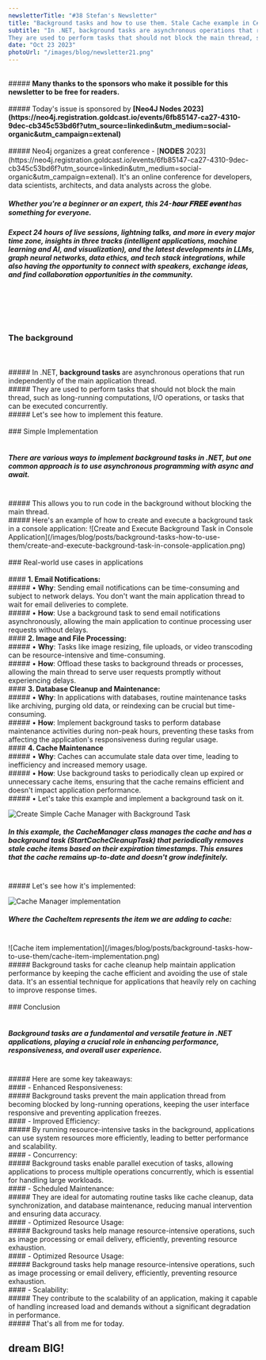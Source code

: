 ```yaml
---
newsletterTitle: "#38 Stefan's Newsletter"
title: "Background tasks and how to use them. Stale Cache example in C#"
subtitle: "In .NET, background tasks are asynchronous operations that run independently of the main application thread.
They are used to perform tasks that should not block the main thread, such as long-running computations, I/O operations, or tasks that can be executed concurrently."
date: "Oct 23 2023"
photoUrl: "/images/blog/newsletter21.png"
---
```


<br>
##### <b>Many thanks to the sponsors who make it possible for this newsletter to be free for readers.</b>
<br>
<br>
##### Today's issue is sponsored by <b> [Neo4J Nodes 2023](https://neo4j.registration.goldcast.io/events/6fb85147-ca27-4310-9dec-cb345c53bd6f?utm_source=linkedin&utm_medium=social-organic&utm_campaign=extenal)</b> 
<br>
<br>
##### Neo4j organizes a great conference - [𝐍𝐎𝐃𝐄𝐒 2023](https://neo4j.registration.goldcast.io/events/6fb85147-ca27-4310-9dec-cb345c53bd6f?utm_source=linkedin&utm_medium=social-organic&utm_campaign=extenal). It's an online conference for developers, data scientists, architects, and data analysts across the globe.

##### Whether you're a beginner or an expert, this 24-𝐡𝐨𝐮𝐫 𝐅𝐑𝐄𝐄 𝐞𝐯𝐞𝐧𝐭 has something for everyone. 
##### Expect 24 hours of live sessions, lightning talks, and more in every major time zone, insights in three tracks (intelligent applications, machine learning and AI, and visualization), and the latest developments in LLMs, graph neural networks, data ethics, and tech stack integrations, while also having the opportunity to connect with speakers, exchange ideas, and find collaboration opportunities in the community.
<br>
<hr style='background-color: #fff'>
<br>

### The background
<br>
<br>
##### In .NET, <b>background tasks </b> are asynchronous operations that run independently of the main application thread.
<br>
##### They are used to perform tasks that should not block the main thread, such as long-running computations, I/O operations, or tasks that can be executed concurrently.
<br>
##### Let's see how to implement this feature.

<br>
<br>
### Simple Implementation
<br>
<br>

##### There are various ways to implement background tasks in .NET, but one common approach is to use asynchronous programming with async and await.
<br>
##### This allows you to run code in the background without blocking the main thread.
<br>
##### Here's an example of how to create and execute a background task in a console application:
![Create and Execute Background Task in Console Application](/images/blog/posts/background-tasks-how-to-use-them/create-and-execute-background-task-in-console-application.png)

<br>
<br>
### Real-world use cases in applications
<br>
<br>
####  <b>1. Email Notifications:</b> 
<br>
##### • <b>Why</b>: Sending email notifications can be time-consuming and subject to network delays. You don't want the main application thread to wait for email deliveries to complete.
<br>
##### • <b>How</b>: Use a background task to send email notifications asynchronously, allowing the main application to continue processing user requests without delays.
<br>
####  <b>2. Image and File Processing:</b> 
<br>
##### • <b>Why</b>: Tasks like image resizing, file uploads, or video transcoding can be resource-intensive and time-consuming.
<br>
##### • <b>How</b>: Offload these tasks to background threads or processes, allowing the main thread to serve user requests promptly without experiencing delays. 

<br>
####  <b>3. Database Cleanup and Maintenance:</b> 
<br>
##### • <b>Why</b>: In applications with databases, routine maintenance tasks like archiving, purging old data, or reindexing can be crucial but time-consuming.
<br>
##### • <b>How</b>: Implement background tasks to perform database maintenance activities during non-peak hours, preventing these tasks from affecting the application's responsiveness during regular usage.

<br>
####  <b>4. Cache Maintenance</b>
<br>
##### • <b>Why</b>: Caches can accumulate stale data over time, leading to inefficiency and increased memory usage.
<br>
##### • <b>How</b>: Use background tasks to periodically clean up expired or unnecessary cache items, ensuring that the cache remains efficient and doesn't impact application performance.
<br>
##### • Let's take this example and implement a background task on it.

![Create Simple Cache Manager with Background Task](/images/blog/posts/background-tasks-how-to-use-them/create-simple-cache-manager-with-background-task.png)
<br>
##### In this example, the CacheManager class manages the cache and has a background task (StartCacheCleanupTask) that periodically removes stale cache items based on their expiration timestamps. This ensures that the cache remains up-to-date and doesn't grow indefinitely.
<br>
##### Let's see how it's implemented:
<br>

![Cache Manager implementation](/images/blog/posts/background-tasks-how-to-use-them/cache-manager-implementation.png)
<br>
##### Where the CacheItem represents the item we are adding to cache:
<br>
![Cache item implementation](/images/blog/posts/background-tasks-how-to-use-them/cache-item-implementation.png)
<br>
##### Background tasks for cache cleanup help maintain application performance by keeping the cache efficient and avoiding the use of stale data. It's an essential technique for applications that heavily rely on caching to improve response times.

<br>
<br>
### Conclusion
<br>
<br>

##### Background tasks are a fundamental and versatile feature in .NET applications, playing a crucial role in enhancing performance, responsiveness, and overall user experience.

<br>
##### Here are some key takeaways:
<br>
#### - Enhanced Responsiveness:
<br>
##### Background tasks prevent the main application thread from becoming blocked by long-running operations, keeping the user interface responsive and preventing application freezes.
<br>
#### - Improved Efficiency:
<br>
##### By running resource-intensive tasks in the background, applications can use system resources more efficiently, leading to better performance and scalability.
<br>
#### - Concurrency:
<br>
##### Background tasks enable parallel execution of tasks, allowing applications to process multiple operations concurrently, which is essential for handling large workloads.
<br>
#### - Scheduled Maintenance:
<br>
##### They are ideal for automating routine tasks like cache cleanup, data synchronization, and database maintenance, reducing manual intervention and ensuring data accuracy.
<br>
#### - Optimized Resource Usage:
<br>
##### Background tasks help manage resource-intensive operations, such as image processing or email delivery, efficiently, preventing resource exhaustion.
<br>
#### - Optimized Resource Usage:
<br>
##### Background tasks help manage resource-intensive operations, such as image processing or email delivery, efficiently, preventing resource exhaustion.

<br>
#### - Scalability:
<br>
##### They contribute to the scalability of an application, making it capable of handling increased load and demands without a significant degradation in performance.

<br>
##### That's all from me for today.
<br>

## <b > dream BIG! </b>